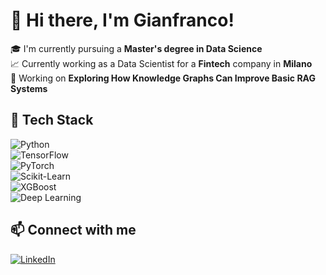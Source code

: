 # 👋 Hi there, I'm Gianfranco!

🎓 I'm currently pursuing a **Master's degree in Data Science**  
📈 Currently working as a Data Scientist for a **Fintech** company in  **Milano**  
🏡 Working on **Exploring How Knowledge Graphs Can Improve Basic RAG Systems**  


## 🚀 Tech Stack  
![Python](https://img.shields.io/badge/Python-3776AB?style=for-the-badge&logo=python&logoColor=white)  
![TensorFlow](https://img.shields.io/badge/TensorFlow-FF6F00?style=for-the-badge&logo=tensorflow&logoColor=white)  
![PyTorch](https://img.shields.io/badge/PyTorch-EE4C2C?style=for-the-badge&logo=pytorch&logoColor=white)  
![Scikit-Learn](https://img.shields.io/badge/Scikit--Learn-F7931E?style=for-the-badge&logo=scikit-learn&logoColor=white)  
![XGBoost](https://img.shields.io/badge/XGBoost-0071C5?style=for-the-badge&logo=xgboost&logoColor=white)  
![Deep Learning](https://img.shields.io/badge/Deep%20Learning-21b23c?style=for-the-badge&logo=codeforces&logoColor=white)  

## 📫 Connect with me  
[![LinkedIn](https://img.shields.io/badge/-LinkedIn-blue?style=flat&logo=linkedin&logoColor=white)](https://www.linkedin.com/in/gianfranco-salocchi-9b6b4028a/)  
